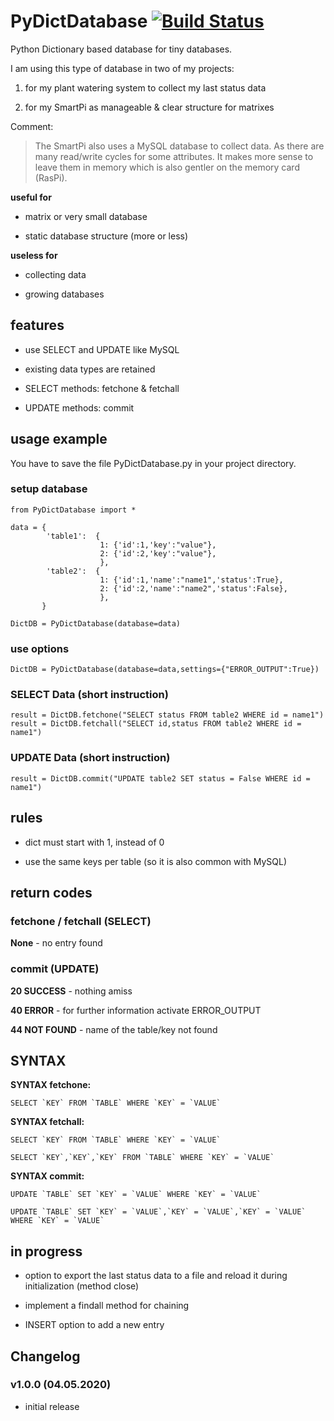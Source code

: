 # PyDictDatabase [![Build Status](https://travis-ci.org/DIY-Blub/PyDictDatabase.svg?branch=master)](https://travis-ci.org/github/DIY-Blub/PyDictDatabase)

Python Dictionary based database for tiny databases.

I am using this type of database in two of my projects:

1. for my plant watering system to collect my last status data

2. for my SmartPi as manageable & clear structure for matrixes

Comment:

> The SmartPi also uses a MySQL database to collect data. As there are many read/write cycles for some attributes. It makes more sense to leave them in memory which is also gentler on the memory card (RasPi).

**useful for**

* matrix or very small database

* static database structure (more or less)

**useless for**

* collecting data

* growing databases


## features

* use SELECT and UPDATE like MySQL

* existing data types are retained

* SELECT methods: fetchone & fetchall

* UPDATE methods: commit


## usage example

You have to save the file PyDictDatabase.py in your project directory.

### setup database

```
from PyDictDatabase import *

data = {
        'table1':  {
                    1: {'id':1,'key':"value"},
                    2: {'id':2,'key':"value"},
                    },
        'table2':  {
                    1: {'id':1,'name':"name1",'status':True},
                    2: {'id':2,'name':"name2",'status':False},
                    },
       }

DictDB = PyDictDatabase(database=data)
```
### use options

```
DictDB = PyDictDatabase(database=data,settings={"ERROR_OUTPUT":True})
```

### SELECT Data (short instruction)

```
result = DictDB.fetchone("SELECT status FROM table2 WHERE id = name1")
result = DictDB.fetchall("SELECT id,status FROM table2 WHERE id = name1")
```

### UPDATE Data (short instruction)

```
result = DictDB.commit("UPDATE table2 SET status = False WHERE id = name1")
```

## rules

* dict must start with 1, instead of 0

* use the same keys per table (so it is also common with MySQL)


## return codes

### fetchone / fetchall (SELECT)

**None** - no entry found

### commit (UPDATE)

**20 SUCCESS** - nothing amiss

**40 ERROR** - for further information activate ERROR_OUTPUT

**44 NOT FOUND** - name of the table/key not found


## SYNTAX

**SYNTAX fetchone:**
```
SELECT `KEY` FROM `TABLE` WHERE `KEY` = `VALUE`
```

**SYNTAX fetchall:**
```
SELECT `KEY` FROM `TABLE` WHERE `KEY` = `VALUE`

SELECT `KEY`,`KEY`,`KEY` FROM `TABLE` WHERE `KEY` = `VALUE`
```

**SYNTAX commit:**
```
UPDATE `TABLE` SET `KEY` = `VALUE` WHERE `KEY` = `VALUE`

UPDATE `TABLE` SET `KEY` = `VALUE`,`KEY` = `VALUE`,`KEY` = `VALUE` WHERE `KEY` = `VALUE`
```


## in progress

* option to export the last status data to a file and reload it during initialization (method close)

* implement a findall method for chaining

* INSERT option to add a new entry

## Changelog

### v1.0.0 (04.05.2020)

* initial release
